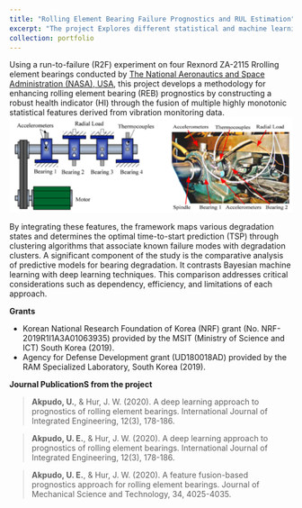 ```yaml
---
title: "Rolling Element Bearing Failure Prognostics and RUL Estimation"
excerpt: "The project Explores different statistical and machine learning methods for estimating the remaining useful life (RUL) of rolling elemnet bearings. <br/><img src='/images/rul.png' style='width:200px'> "
collection: portfolio
---
```


<!-- ![solenoid pumps](/images/rul.png){: .align-right width = "200px}  -->
Using a run-to-failure (R2F) experiment on four Rexnord ZA-2115 Rrolling element bearings conducted by [The National Aeronautics and Space Administration (NASA), USA](https://www.nasa.gov/intelligent-systems-division/discovery-and-systems-health/pcoe/pcoe-data-set-repository/), this project develops a methodology for enhancing rolling element bearing (REB) prognostics by constructing a robust health indicator (HI) through the fusion of multiple highly monotonic statistical features derived from vibration monitoring data. <br/><img src='/images/nasa_exp.png'>

By integrating these features, the framework maps various degradation states and determines the optimal time-to-start prediction (TSP) through clustering algorithms that associate known failure modes with degradation clusters. A significant component of the study is the comparative analysis of predictive models for bearing degradation. It contrasts Bayesian machine learning with deep learning techniques. This comparison addresses critical considerations such as dependency, efficiency, and limitations of each approach.

**Grants**
* Korean National Research Foundation of Korea (NRF) grant (No. NRF-2019R1I1A3A01063935) provided by the MSIT (Ministry of Science and ICT) South Korea (2019).
* Agency for Defense Development grant (UD180018AD) provided by the RAM Specialized Laboratory, South Korea (2019).

**Journal PublicationS from the project**
> **Akpudo, U.**, & Hur, J. W. (2020). A deep learning approach to prognostics of rolling element bearings. International Journal of Integrated Engineering, 12(3), 178-186.

> **Akpudo, U. E.**, & Hur, J. W. (2020). A deep learning approach to prognostics of rolling element bearings. International Journal of Integrated Engineering, 12(3), 178-186.

> **Akpudo, U. E.**, & Hur, J. W. (2020). A feature fusion-based prognostics approach for rolling element bearings. Journal of Mechanical Science and Technology, 34, 4025-4035.